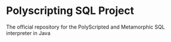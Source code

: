 # Polyscripting SQL Project

The official repository for the PolyScripted and Metamorphic SQL interpreter in Java


